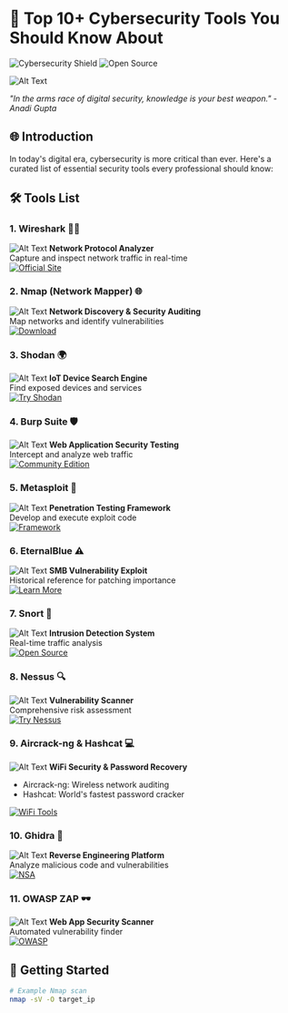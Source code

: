 # 🔐 Top 10+ Cybersecurity Tools You Should Know About

![Cybersecurity Shield](https://img.shields.io/badge/Cybersecurity-Tools-blueviolet?style=for-the-badge)
![Open Source](https://img.shields.io/badge/Open%20Source-%E2%9D%A4%EF%B8%8F-red?style=flat-square)

![Alt Text](https://media.geeksforgeeks.org/wp-content/cdn-uploads/20201202213034/Top-10-Cybersecurity-Tools-That-You-Should-Know.jpg)

*"In the arms race of digital security, knowledge is your best weapon." - Anadi Gupta*

## 🌐 Introduction
In today's digital era, cybersecurity is more critical than ever. Here's a curated list of essential security tools every professional should know:

## 🛠️ Tools List

### 1. Wireshark 🕵️‍♂️
![Alt Text](https://cybervie.com/wp-content/uploads/2021/07/Untitled-design-2.png)
**Network Protocol Analyzer**  
Capture and inspect network traffic in real-time  
[![Official Site](https://img.shields.io/badge/Official_Site-Wireshark-0078D4?style=flat-square)](https://www.wireshark.org/)


### 2. Nmap (Network Mapper) 🌐
![Alt Text](https://www.cryptus.in/hackingnews/wp-content/uploads/2023/09/nmap1.jpg)
**Network Discovery & Security Auditing**  
Map networks and identify vulnerabilities  
[![Download](https://img.shields.io/badge/Download-Nmap-orange?style=flat-square)](https://nmap.org/)

### 3. Shodan 🌍
![Alt Text](https://i.ytimg.com/vi/Xt4XxsPr3Yg/hq720.jpg?sqp=-oaymwEhCK4FEIIDSFryq4qpAxMIARUAAAAAGAElAADIQj0AgKJD&rs=AOn4CLD5oGGfKWOoZs4E-4kbYZDPpP3V6g)
**IoT Device Search Engine**  
Find exposed devices and services  
[![Try Shodan](https://img.shields.io/badge/Try-Shodan-green?style=flat-square)](https://www.shodan.io/)

### 4. Burp Suite 🛡️
![Alt Text](https://cdn.prod.website-files.com/62efedb360a7998b0e43cb84/6321a0f076706854ff591093_All%20about%20BurpSuite.jpg)
**Web Application Security Testing**  
Intercept and analyze web traffic  
[![Community Edition](https://img.shields.io/badge/Community-Edition-8A2BE2?style=flat-square)](https://portswigger.net/burp)

### 5. Metasploit 🎯
![Alt Text](https://media.licdn.com/dms/image/v2/D4D12AQEa_J0dinoDtA/article-cover_image-shrink_720_1280/article-cover_image-shrink_720_1280/0/1721187455024?e=2147483647&v=beta&t=OtHRrGsNAtI5sZkYV9Uu0D-Q8JAcbUYymXGepoRxwQs)
**Penetration Testing Framework**  
Develop and execute exploit code  
[![Framework](https://img.shields.io/badge/Framework-Metasploit-red?style=flat-square)](https://www.metasploit.com/)

### 6. EternalBlue ⚠️
![Alt Text](https://www.loginradius.com/blog/static/579582de5b60f995b00553dd02616f3c/03979/etbluecover.png)
**SMB Vulnerability Exploit**  
Historical reference for patching importance  
[![Learn More](https://img.shields.io/badge/Learn-EternalBlue-lightgrey?style=flat-square)](https://en.wikipedia.org/wiki/EternalBlue)

### 7. Snort 🐗
![Alt Text](https://i.ytimg.com/vi/z1hX2PT3Cac/maxresdefault.jpg)
**Intrusion Detection System**  
Real-time traffic analysis  
[![Open Source](https://img.shields.io/badge/Open_Source-Snort-success?style=flat-square)](https://www.snort.org/)

### 8. Nessus 🔍
![Alt Text](https://encrypted-tbn0.gstatic.com/images?q=tbn:ANd9GcSDxZofLeTvPwo96OrOMmSTJerFzIwRAM6u5g&s)
**Vulnerability Scanner**  
Comprehensive risk assessment  
[![Try Nessus](https://img.shields.io/badge/Scan-Nessus-yellow?style=flat-square)](https://www.tenable.com/products/nessus)

### 9. Aircrack-ng & Hashcat 💻
![Alt Text](https://encrypted-tbn0.gstatic.com/images?q=tbn:ANd9GcTTJzkDKpUyJ0aNjvFw4yH0DZGxfTqymkNilA&s)
**WiFi Security & Password Recovery**  
- Aircrack-ng: Wireless network auditing  
- Hashcat: World's fastest password cracker  

[![WiFi Tools](https://img.shields.io/badge/Tools-Aircrack--ng|Hashcat-blue?style=flat-square)](https://www.aircrack-ng.org/)

### 10. Ghidra 🧩
![Alt Text](https://ghidra-sre.org/images/GHIDRA_1.png)
**Reverse Engineering Platform**  
Analyze malicious code and vulnerabilities  
[![NSA](https://img.shields.io/badge/NSA-Ghidra-important?style=flat-square)](https://ghidra-sre.org/)

### 11. OWASP ZAP 🕶️
![Alt Text](https://encrypted-tbn0.gstatic.com/images?q=tbn:ANd9GcSaepqx8-_zpGvKk3EDBJf4F6Abdvx8XzDnzg&s)
**Web App Security Scanner**  
Automated vulnerability finder  
[![OWASP](https://img.shields.io/badge/OWASP-ZAP-success?style=flat-square)](https://owasp.org/www-project-zap/)

## 🚀 Getting Started
```bash
# Example Nmap scan
nmap -sV -O target_ip
